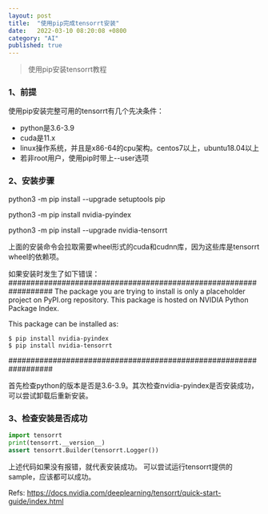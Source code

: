 ```yaml
---
layout: post
title:  "使用pip完成tensorrt安装"
date:   2022-03-10 08:20:08 +0800
category: "AI"
published: true
---
```


> 使用pip安装tensorrt教程


<!--more-->

### 1、前提
使用pip安装完整可用的tensorrt有几个先决条件：
- python是3.6-3.9
- cuda是11.x
- linux操作系统，并且是x86-64的cpu架构。centos7以上，ubuntu18.04以上
- 若非root用户，使用pip时带上--user选项
  

### 2、安装步骤
python3 -m pip install --upgrade setuptools pip

python3 -m pip install nvidia-pyindex

python3 -m pip install --upgrade nvidia-tensorrt

上面的安装命令会拉取需要wheel形式的cuda和cudnn库，因为这些库是tensorrt wheel的依赖项。

如果安装时发生了如下错误：
##################################################################
The package you are trying to install is only a placeholder project on PyPI.org repository.
This package is hosted on NVIDIA Python Package Index.

This package can be installed as:
```
$ pip install nvidia-pyindex
$ pip install nvidia-tensorrt
```
##################################################################

首先检查python的版本是否是3.6-3.9。其次检查nvidia-pyindex是否安装成功，可以尝试卸载后重新安装。


### 3、检查安装是否成功
```python
import tensorrt
print(tensorrt.__version__)
assert tensorrt.Builder(tensorrt.Logger())
```
上述代码如果没有报错，就代表安装成功。
可以尝试运行tensorrt提供的sample，应该都可以成功。


Refs:
https://docs.nvidia.com/deeplearning/tensorrt/quick-start-guide/index.html




  



